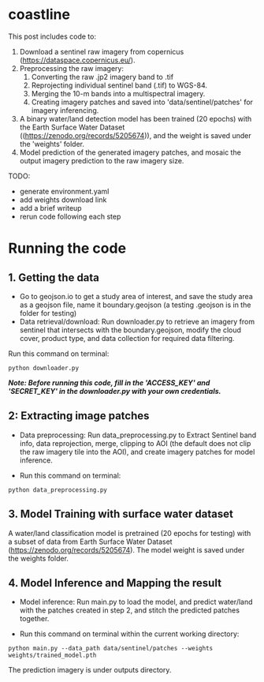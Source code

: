 # coastline

This post includes code to: 
1. Download a sentinel raw imagery from copernicus (https://dataspace.copernicus.eu/).
2. Preprocessing the raw imagery:
   1. Converting the raw .jp2 imagery band to .tif
   2. Reprojecting individual sentinel band (.tif) to WGS-84.
   3. Merging the 10-m bands into a multispectral imagery.
   4. Creating imagery patches and saved into 'data/sentinel/patches' for imagery inferencing.
3. A binary water/land detection model has been trained (20 epochs) with the Earth Surface Water Dataset ((https://zenodo.org/records/5205674)), and the weight is saved under the 'weights' folder.
4. Model prediction of the generated imagery patches, and mosaic the output imagery prediction to the raw imagery size.





TODO:
- generate environment.yaml
- add weights download link
- add a brief writeup
- rerun code following each step




# Running the code

## 1. Getting the data
- Go to geojson.io to get a study area of interest, and save the study area as a geojson file, name it boundary.geojson (a testing .geojson is in the folder for testing)
- Data retrieval/download: Run downloader.py to retrieve an imagery from sentinel that intersects with the boundary.geojson, modify the cloud cover, product type, and data collection for required data filtering.

Run this command on terminal:

`python downloader.py`

***Note: Before running this code, fill in the 'ACCESS_KEY' and 'SECRET_KEY' in the downloader.py with your own credentials.***

## 2: Extracting image patches
- Data preprocessing: Run data_preprocessing.py to Extract Sentinel band info, data reprojection, merge, clipping to AOI (the default does not clip the raw imagery tile into the AOI), and create imagery patches for model inference.

- Run this command on terminal:

`python data_preprocessing.py`

## 3. Model Training with surface water dataset
A water/land classification model is pretrained (20 epochs for testing) with a subset of data from Earth Surface Water Dataset (https://zenodo.org/records/5205674). The model weight is saved under the weights folder.

## 4. Model Inference and Mapping the result
- Model inference: Run main.py to load the model, and predict water/land with the patches created in step 2, and stitch the predicted patches together.

- Run this command on terminal within the current working directory:

`python main.py --data_path data/sentinel/patches --weights weights/trained_model.pth`


The prediction imagery is under outputs directory.